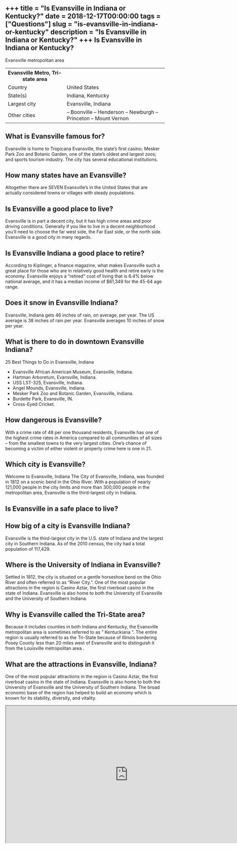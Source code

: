 +++
title = "Is Evansville in Indiana or Kentucky?"
date = 2018-12-17T00:00:00
tags = ["Questions"]
slug = "is-evansville-in-indiana-or-kentucky"
description = "Is Evansville in Indiana or Kentucky?"
+++
Is Evansville in Indiana or Kentucky?
-------------------------------------

Evansville metropolitan area

<table><tr><th>Evansville Metro, Tri-state area</th></tr><tr><td>Country</td><td>United States</td></tr><tr><td>State(s)</td><td>Indiana, Kentucky</td></tr><tr><td>Largest city</td><td>Evansville, Indiana</td></tr><tr><td>Other cities</td><td>– Boonville – Henderson – Newburgh – Princeton – Mount Vernon</td></tr></table>

What is Evansville famous for?
------------------------------

Evansville is home to Tropicana Evansville, the state’s first casino; Mesker Park Zoo and Botanic Garden, one of the state’s oldest and largest zoos; and sports tourism industry. The city has several educational institutions.

How many states have an Evansville?
-----------------------------------

Altogether there are SEVEN Evansville’s in the United States that are actually considered towns or villages with steady populations.

Is Evansville a good place to live?
-----------------------------------

Evansville is in part a decent city, but it has high crime areas and poor driving conditions. Generally if you like to live in a decent neighborhood you’ll need to choose the far west side, the Far East side, or the north side. Evansville is a good city in many regards.

Is Evansville Indiana a good place to retire?
---------------------------------------------

According to Kiplinger, a finance magazine, what makes Evansville such a great place for those who are in relatively good health and retire early is the economy. Evansville enjoys a “retired” cost of living that is 6.4% below national average, and it has a median income of $61,349 for the 45-64 age range.

Does it snow in Evansville Indiana?
-----------------------------------

Evansville, Indiana gets 46 inches of rain, on average, per year. The US average is 38 inches of rain per year. Evansville averages 10 inches of snow per year.

What is there to do in downtown Evansville Indiana?
---------------------------------------------------

25 Best Things to Do in Evansville, Indiana

- Evansville African American Museum, Evansville, Indiana.
- Hartman Arboretum, Evansville, Indiana.
- USS LST-325, Evansville, Indiana.
- Angel Mounds, Evansville, Indiana.
- Mesker Park Zoo and Botanic Garden, Evansville, Indiana.
- Burdette Park, Evansville, IN.
- Cross-Eyed Cricket.

How dangerous is Evansville?
----------------------------

With a crime rate of 48 per one thousand residents, Evansville has one of the highest crime rates in America compared to all communities of all sizes – from the smallest towns to the very largest cities. One’s chance of becoming a victim of either violent or property crime here is one in 21.

Which city is Evansville?
-------------------------

Welcome to Evansville, Indiana The City of Evansville, Indiana, was founded in 1812 on a scenic bend in the Ohio River. With a population of nearly 121,000 people in the city limits and more than 300,000 people in the metropolitan area, Evansville is the third-largest city in Indiana.

Is Evansville in a safe place to live?
--------------------------------------

How big of a city is Evansville Indiana?
----------------------------------------

Evansville is the third-largest city in the U.S. state of Indiana and the largest city in Southern Indiana. As of the 2010 census, the city had a total population of 117,429.

Where is the University of Indiana in Evansville?
-------------------------------------------------

Settled in 1812, the city is situated on a gentle horseshoe bend on the Ohio River and often referred to as “River City.”. One of the most popular attractions in the region is Casino Aztar, the first riverboat casino in the state of Indiana. Evansville is also home to both the University of Evansville and the University of Southern Indiana.

Why is Evansville called the Tri-State area?
--------------------------------------------

Because it includes counties in both Indiana and Kentucky, the Evansville metropolitan area is sometimes referred to as ” Kentuckiana “. The entire region is usually referred to as the Tri-State because of Illinois bordering Posey County less than 20 miles west of Evansville and to distinguish it from the Louisville metropolitan area .

What are the attractions in Evansville, Indiana?
------------------------------------------------

One of the most popular attractions in the region is Casino Aztar, the first riverboat casino in the state of Indiana. Evansville is also home to both the University of Evansville and the University of Southern Indiana. The broad economic base of the region has helped to build an economy which is known for its stability, diversity, and vitality.

<iframe allow="accelerometer; autoplay; clipboard-write; encrypted-media; gyroscope; picture-in-picture" allowfullscreen="" class="__youtube_prefs__  epyt-is-override  no-lazyload" data-no-lazy="1" data-origheight="433" data-origwidth="770" data-skipgform_ajax_framebjll="" height="433" id="_ytid_81854" loading="lazy" src="https://www.youtube.com/embed/LaoXwcBmkgs?enablejsapi=1&autoplay=0&cc_load_policy=0&cc_lang_pref=&iv_load_policy=1&loop=0&modestbranding=0&rel=1&fs=1&playsinline=0&autohide=2&theme=dark&color=red&controls=1&" title="YouTube player" width="770"></iframe>